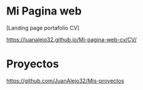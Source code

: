 # Mi Pagina web

[Landing page portafolio CV]

https://juanalejo32.github.io/Mi-pagina-web-cv/CV/

# Proyectos

https://github.com/JuanAlejo32/Mis-proyectos


